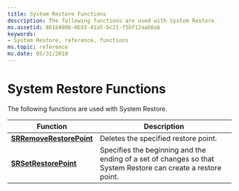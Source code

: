 ```yaml
---
title: System Restore Functions
description: The following functions are used with System Restore.
ms.assetid: 861b490b-0b33-41a5-bc21-f5bf12aab6ab
keywords:
- System Restore, reference, functions
ms.topic: reference
ms.date: 05/31/2018
---
```


# System Restore Functions

The following functions are used with System Restore.



| Function                                             | Description                                                                                                   |
|------------------------------------------------------|---------------------------------------------------------------------------------------------------------------|
| [**SRRemoveRestorePoint**](/windows/desktop/api/SRRestorePtAPI/nf-srrestoreptapi-srremoverestorepoint) | Deletes the specified restore point.                                                                          |
| [**SRSetRestorePoint**](/windows/desktop/api/SRRestorePtAPI/nf-srrestoreptapi-srsetrestorepointa)       | Specifies the beginning and the ending of a set of changes so that System Restore can create a restore point. |



 

 

 




